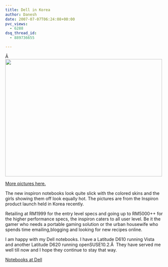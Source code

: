 ```yaml
---
title: Dell in Korea
author: Danesh
date: 2007-07-07T06:24:08+00:00
pvc_views:
  - 6288
dsq_thread_id:
  - 889736655

---
```

Â <img loading="lazy" src="http://farm2.static.flickr.com/1167/744842281_25ba5da269.jpg?v=0" height="375" width="500" />

[More pictures here.][1] 

The new inspiron notebooks look quite slick with the colored skins and the girls showing them off look equally hot. The pictures are from the Inspiron product launch held in Korea recently.

Retailing at RM1999 for the entry level specs and going up to RM5000++ for the higher performance specs, the inspiron caters to all user level. Be it the gamer who needs a portable gaming solution or the urban housewife who spends time emailing,blogging and looking for new recipes online.

I am happy with my Dell notebooks. I have a Latitude D610 running Vista and another Latitude D620 running openSUSE10.2.Â  They have served me well till now and I hope they continue to stay that way.

[Notebooks at Dell][2]

 [1]: http://www.flickr.com/photos/dannyportal/tags/dellinpironkorea/
 [2]: http://www1.ap.dell.com/content/products/category.aspx/notebooks?c=my&cs=mydhs1&l=en&s=dhs